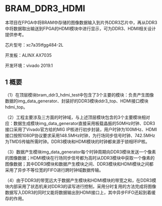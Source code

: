 # BRAM_DDR3_HDMI

本项目在FPGA中将BRAM中存储的图像数据输入到片外DDR3芯片中，再从DDR3中将数据取出输送到FPGA的HDMI模块中进行显示，可为DDR3、HDMI相关设计提供参考。

芯片型号：xc7a35tfgg484-2L

开发板：ALINX AX7035

开发环境：vivado 2019.1

## 1 概要

（1）在顶层模块bram_ddr3_hdmi_test中包含了3个主要的模块：负责产生图像数据的img_data_generator、封装好的DDR3模块ddr3_top、HDMI接口模块hdmi_top。

（2）工程主要涉及三方面的时钟域，与上述顶层模块包含的3个主要模块相对应：数据生成模块img_data_generator直接采用板载晶振的50MHz时钟、DDR3接口采用了Vivado官方给的MIG IP核进行初步封装，用户时钟为100MHz、HDMI接口按照1080P协议要求采用148.5MHz时钟，为行场同步信号时钟、742.5MHz为TMDS传输所需时钟。DDR3模块和HDMI模块的时钟都来源于锁相环IP核。

（3）数据产生模块img_data_generator每个时钟周期向DDR3模块发送一个像素的图像数据；HDMI模块在行场同步信号都为高时从DDR3模块中获取一个像素的图像数据；其中DDR3模块和数据产生模块之间、DDR3模块和HDMI模块之间都采用了异步不等位宽的FIFO进行跨时钟域数据传输。

（4）由于DDR3的带宽远大于数据产生模块和HDMI模块的带宽之和，在DDR3模块内部采用了状态机来对DDR3的读写进行控制，采用分时复用的方法完成将图像数据写入DDR3的同时又能将数据输出到HDMI接口上，其中异步FIFO还起到着缓存的作用。





